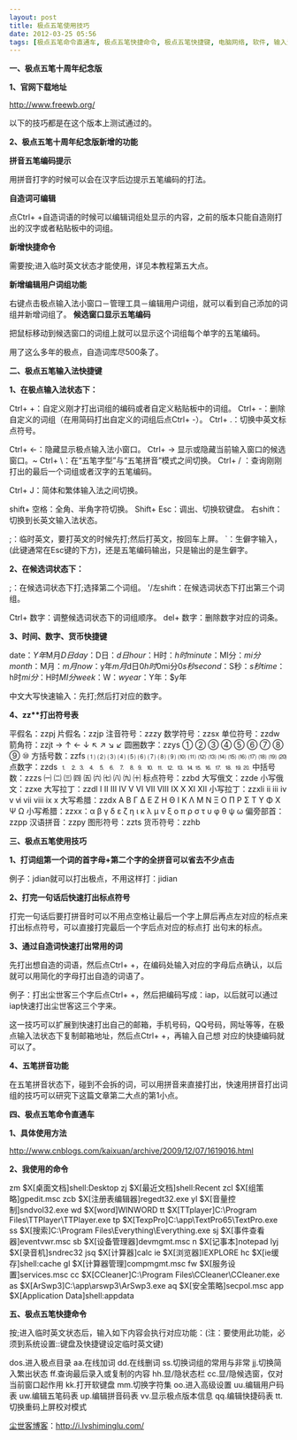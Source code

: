 ```yaml
---
layout: post
title: 极点五笔使用技巧
date: 2012-03-25 05:56
tags: [极点五笔命令直通车, 极点五笔快捷命令, 极点五笔快捷键, 电脑网络, 软件, 输入法]
---
```

<strong>一、极点五笔十周年纪念版</strong>

<strong>1、官网下载地址</strong>

<a href="http://www.freewb.org/" target="_blank">http://www.freewb.org/</a>

以下的技巧都是在这个版本上测试通过的。

<strong>2、极点五笔十周年纪念版新增的功能</strong>

<strong>拼音五笔编码提示</strong>

用拼音打字的时候可以会在汉字后边提示五笔编码的打法。

<strong>自造词可编辑</strong>

点Ctrl+ +自造词语的时候可以编辑词组处显示的内容，之前的版本只能自造刚打出的汉字或者粘贴板中的词组。

<strong>新增快捷命令</strong>

需要按;进入临时英文状态才能使用，详见本教程第五大点。

<strong>新增编辑用户词组功能</strong>

右键点击极点输入法小窗口－管理工具－编辑用户词组，就可以看到自己添加的词组并新增词组了。
<strong>
候选窗口显示五笔编码</strong>

把鼠标移动到候选窗口的词组上就可以显示这个词组每个单字的五笔编码。

用了这么多年的极点，自造词库尽500条了。

<strong>二、极点五笔输入法快捷键</strong>

<strong>1、在极点输入法状态下：</strong>

Ctrl+ +：自定义刚才打出词组的编码或者自定义粘贴板中的词组。
Ctrl+ -：删除自定义的词组（在用简码打出自定义的词组后点Ctrl+ -）。
Ctrl+ .：切换中英文标点符号。

Ctrl+ ←：隐藏显示极点输入法小窗口。
Ctrl+ →  显示或隐藏当前输入窗口的候选窗口。~
Ctrl+ \：在“五笔字型”与“五笔拼音”模式之间切换。
Ctrl+ / ：查询刚刚打出的最后一个词组或者汉字的五笔编码。

Ctrl+ J：简体和繁体输入法之间切换。

shift+ 空格：全角、半角字符切换。
Shift+ Esc：调出、切换软键盘。
右shift：切换到长英文输入法状态。

;：临时英文，要打英文的时候先打;然后打英文，按回车上屏。
`：生僻字输入，(此键通常在Esc键的下方)，还是五笔编码输出，只是输出的是生僻字。

<strong>2、在候选词状态下：</strong>

;：在候选词状态下打;选择第二个词组。
'/左shift：在候选词状态下打出第三个词组。

Ctrl+ 数字：调整候选词状态下的词组顺序。
del+ 数字：删除数字对应的词条。

<strong>3、时间、数字、货币快捷键</strong>

date：$Y年$M月$D日
day：$D日：$d日
hour：$H时：$h时
minute：$MI分：$mi分
month：$M月：$m月
now：$y年$m月$d日$0h时$0mi分$0s秒
second：$S秒：$s秒
time：$h时$mi分：$H时$MI分
week：$W：$w
year：$Y年：$y年

中文大写快速输入：先打;然后打对应的数字。

<strong>4、zz**打出符号表</strong>

平假名：zzpj
片假名：zzjp
注音符号：zzzy
数学符号：zzsx
单位符号：zzdw
箭角符：zzjt  → ↑ ← ↓ ↖ ↗ ↘ ↙
圆圈数字：zzys  ① ② ③ ④ ⑤ ⑥ ⑦ ⑧ ⑨ ⑩
方括号数：zzfs  ⑴ ⑵ ⑶ ⑷ ⑸ ⑹ ⑺ ⑻ ⑼ ⑽ ⑾ ⑿ ⒀ ⒁ ⒂ ⒃ ⒄ ⒅ ⒆ ⒇
点数字：zzds  ⒈ ⒉⒊ ⒋ ⒌ ⒍ ⒎ ⒏⒐ ⒑ ⒒ ⒓ ⒔ ⒕⒖ ⒗ ⒘ ⒙ ⒚⒛
中括号数：zzzs  ㈠ ㈡ ㈢ ㈣ ㈤ ㈥ ㈦ ㈧ ㈨ ㈩
标点符号：zzbd
大写俄文：zzde
小写俄文：zzxe
大写拉丁：zzdl  Ⅰ Ⅱ Ⅲ Ⅳ Ⅴ Ⅵ Ⅶ Ⅷ Ⅸ Ⅹ Ⅺ Ⅻ
小写拉丁：zzxlⅰ ⅱ ⅲ ⅳ ⅴ ⅵ ⅶ ⅷ ⅸ ⅹ
大写希腊：zzdx Α Β Γ Δ Ε Ζ Η Θ Ι Κ Λ Μ Ν Ξ Ο Π Ρ Σ Τ Υ Φ Χ Ψ Ω
小写希腊：zzxx：α β γ δ ε ζ η ι κ λ μ ν ξ ο π ρ σ τ υ φ θ ψ ω
偏旁部首：zzpp
汉语拼音：zzpy
图形符号：zzts
货币符号：zzhb

<strong>三、极点五笔使用技巧</strong>

<strong>1、打词组第一个词的首字母+第二个字的全拼音可以省去不少点击</strong>

例子：jdian就可以打出极点，不用这样打：jidian

<strong>2、打完一句话后快速打出标点符号</strong>

打完一句话后要打拼音时可以不用点空格让最后一个字上屏后再点左对应的标点来打出标点符号，可以直接打完最后一个字后点对应的标点打
出句末的标点。

<strong>3、通过自造词快速打出常用的词</strong>

先打出想自造的词语，然后点Ctrl+ +，在编码处输入对应的字母后点确认，以后就可以用简化的字母打出自造的词语了。

例子：打出尘世客三个字后点Ctrl+ +，然后把编码写成：iap，以后就可以通过iap快速打出尘世客这三个字来。

这一技巧可以扩展到快速打出自己的邮箱，手机号码，QQ号码，网址等等，在极点输入法状态下复制邮箱地址，然后点Ctrl+ +，再输入自己想
对应的快捷编码就可以了。

<strong>4、五笔拼音功能</strong>

在五笔拼音状态下，碰到不会拆的词，可以用拼音来直接打出，快速用拼音打出词组的技巧可以研究下这篇文章第二大点的第1小点。

<strong>四、极点五笔命令直通车</strong>

<strong>1、具体使用方法</strong>

<a href="http://www.cnblogs.com/kaixuan/archive/2009/12/07/1619016.html" target="_blank">http://www.cnblogs.com/kaixuan/archive/2009/12/07/1619016.html</a>

<strong>2、我使用的命令</strong>

zm  $X[桌面文档]shell:Desktop
zj  $X[最近文档]shell:Recent
zcl $X[组策略]gpedit.msc
zcb $X[注册表编辑器]regedt32.exe
yl  $X[音量控制]sndvol32.exe
wd  $X[word]WINWORD
tt  $X[TTplayer]C:\Program Files\TTPlayer\TTPlayer.exe
tp  $X[TexpPro]C:\app\TextPro65\TextPro.exe
ss  $X[搜索]C:\Program Files\Everything\Everything.exe
sj  $X[事件查看器]eventvwr.msc
sb  $X[设备管理器]devmgmt.msc
n   $X[记事本]notepad
lyj $X[录音机]sndrec32
jsq $X[计算器]calc
ie  $X[浏览器]IEXPLORE
hc  $X[ie缓存]shell:cache
gl  $X[计算器管理]compmgmt.msc
fw  $X[服务设置]services.msc
cc  $X[CCleaner]C:\Program Files\CCleaner\CCleaner.exe
as  $X[ArSwp3]C:\app\arswp3\ArSwp3.exe
aq  $X[安全策略]secpol.msc
app $X[Application Data]shell:appdata

<strong>五、极点五笔快捷命令</strong>

按;进入临时英文状态后，输入如下内容会执行对应功能：(注：要使用此功能，必须到系统设置::键盘及快捷键设定临时英文键)

dos.进入极点目录
aa.在线加词
dd.在线删词
ss.切换词组的常用与非常
jj.切换简入繁出状态
ff.查询最后录入或复制的内容
hh.显/隐状态栏
cc.显/隐候选窗，仅对当前窗口起作用
kk.打开软键盘
mm.切换字符集
oo.进入高级设置
uu.编辑用户码表
uw.编辑五笔码表
up.编辑拼音码表
vv.显示极点版本信息
qq.编辑快捷码表
tt.切换重码上屏校对模式

<a href="http://i.lvshiminglu.com/">尘世客博客</a>：<a href="http://i.lvshiminglu.com/">http://i.lvshiminglu.com/</a>

